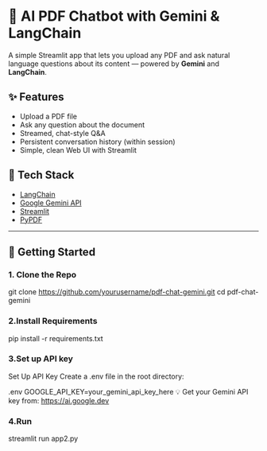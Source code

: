# 📄 AI PDF Chatbot with Gemini & LangChain

A simple Streamlit app that lets you upload any PDF and ask natural language questions about its content — powered by **Gemini** and **LangChain**.

## ✨ Features

- Upload a PDF file
- Ask any question about the document
- Streamed, chat-style Q&A
- Persistent conversation history (within session)
- Simple, clean Web UI with Streamlit

## 🧠 Tech Stack

- [LangChain](https://www.langchain.com/)
- [Google Gemini API](https://ai.google.dev/)
- [Streamlit](https://streamlit.io/)
- [PyPDF](https://pypdf.readthedocs.io/)

---

## 🚀 Getting Started

### 1. Clone the Repo

git clone https://github.com/yourusername/pdf-chat-gemini.git
cd pdf-chat-gemini


### 2.Install Requirements
pip install -r requirements.txt



### 3.Set up API key
Set Up API Key
Create a .env file in the root directory:

.env
GOOGLE_API_KEY=your_gemini_api_key_here
💡 Get your Gemini API key from: https://ai.google.dev

### 4.Run

streamlit run app2.py

